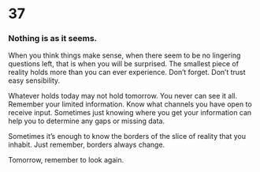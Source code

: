 # 37

### Nothing is as it seems.

When you think things make sense, when there seem to be no lingering questions left, that is when you will be surprised. The smallest piece of reality holds more than you can ever experience. Don’t forget.  Don’t trust easy sensibility.

Whatever holds today may not hold tomorrow. You never can see it all. Remember your limited information. Know what channels you have open to receive input. Sometimes just knowing where you get your information can help you to determine any gaps or missing data.

Sometimes it’s enough to know the borders of the slice of reality that you inhabit. Just remember, borders always change.

Tomorrow, remember to look again. 